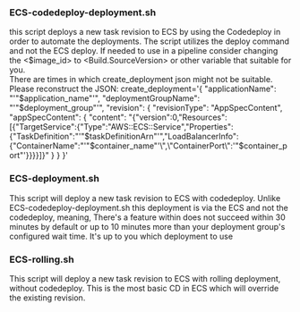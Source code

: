 ### ECS-codedeploy-deployment.sh
this script deploys a new task revision to ECS by using the Codedeploy in order to automate the deployments.
The script utilizes the deploy command and not the ECS deploy.
If needed to use in a pipeline consider changing the <$image_id> to <Build.SourceVersion> or other variable that suitable for you.\
There are times in which create_deployment json might not be suitable. Please reconstruct the JSON:
create_deployment='{
  "applicationName": "'"$application_name"'",
  "deploymentGroupName": "'"$deployment_group"'",
  "revision": {
    "revisionType": "AppSpecContent",
    "appSpecContent": {
      "content": "{\"version\":0,\"Resources\":[{\"TargetService\":{\"Type\":\"AWS::ECS::Service\",\"Properties\":{\"TaskDefinition\":\"'"$taskDefinitionArn"'\",\"LoadBalancerInfo\":{\"ContainerName\":\"'"$container_name"'\",\"ContainerPort\":'"$container_port"'}}}}]}"
    }
  }
}'

### ECS-deployment.sh
This script will deploy a new task revision to ECS with codedeploy.
Unlike ECS-codedeploy-deployment.sh this deployment is via the ECS and not the codedeploy, meaning,
There's a feature within does not succeed within 30 minutes by default or up to 10 minutes more than your deployment group's configured wait time.
It's up to you which deployment to use

### ECS-rolling.sh
This script will deploy a new task revision to ECS with rolling deployment, without codedeploy.
This is the most basic CD in ECS which will override the existing revision.
